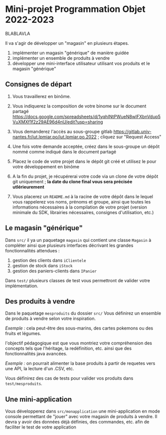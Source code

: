 # Mini-projet Programmation Objet 2022-2023

BLABLAVLA

Il va s'agir de développer un "magasin" en plusieurs étapes.
1. implémenter un magasin "générique" de manière guidée
2. implémenter un ensemble de produits à vendre
3. développer une mini-interface utilisateur utilisant vos produits et le magasin "générique"

## Consignes de départ

1. Vous travaillerez en binôme.

2. Vous indiquerez la composition de votre binome sur le document partagé https://docs.google.com/spreadsheets/d/1yqhINtPWueN8wlFXbnVdup5VuXMXf1f2z29AE96d4nU/edit?usp=sharing

3. Vous demanderez l'accès au sous-groupe gitlab https://gitlab.univ-nantes.fr/iut.lpmiar.po/iut.lpmiar.po.2022 ; cliquez sur "Request Access" 

4. Une fois votre demande acceptée, créez dans le sous-groupe un dépôt nommé comme indiqué dans le document partagé

5. Placez le code de votre projet dans le dépôt git créé et utilisez le pour votre développement en binôme

6. A la fin du projet, je récupérerai votre code via un clone de votre dépôt git uniquement ; **la date du clone final vous sera précisée utlérieurement**

7. Vous placerez un `README.md` à la racine de votre dépôt dans le lequel vous rappelerez vos noms, prénoms et groupe, ainsi que toutes les 
informations nécessaires à la compilation de votre projet (version minimale du SDK, librairies nécessaires, consignes d'utilisation, etc.)


## Le magasin "générique"

Dans `src/` il ya un paquetage `magasin` qui contient une classe `Magasin` à compléter ainsi que 
plusieurs interfaces décrivant les grandes fonctionnalités attendues :
1. gestion des clients dans `iClientele`
2. gestion de stock dans `iStock`
3. gestion des paniers-clients dans `IPanier`

Dans `test/` plusieurs classes de test vous permettront de valider votre implémentation.


## Des produits à vendre

Dans le paquetage `mesproduits` du dossier `src/` Vous définirez un ensemble de produits à vendre
selon votre inspiration. 

_Exemple :_ cela peut-être des sous-marins, des cartes pokemons ou des fruits et légumes.

l'objectif pédagogique est que vous montriez  votre compréhension des concepts tels que l'héritage, la redéfinition, etc. ainsi que des 
fonctionnalités java avancées.

_Exemple :_ on pourrait alimenter la base produits à partir de requetes vers une API, la lecture d'un .CSV, etc.

Vous définirez des cas de tests pour valider vos produits dans `test/mesproduits`.


## Une mini-application

Vous développerez dans `src/monapplication` une mini-application en mode console 
permettant de "jouer" avec votre magasin de produits à vendre. 
Il devra y avoir des données déjà définies, des commandes, etc. afin de faciliter le test de votre application
